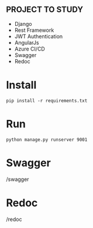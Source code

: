 ## PROJECT TO STUDY

- Django
- Rest Framework
- JWT Authentication
- AngularJs
- Azure CI/CD
- Swagger
- Redoc

# Install

`pip install -r requirements.txt`

# Run

`python manage.py runserver 9001`

# Swagger

/swagger

# Redoc

/redoc
